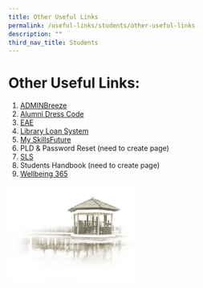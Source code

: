 ```yaml
---
title: Other Useful Links
permalink: /useful-links/students/other-useful-links
description: ""
third_nav_title: Students
---
```

# **Other Useful Links:**

1. [ADMINBreeze](https://cchy.adminbreeze.com/)
2. [Alumni Dress Code](/our-community/Chung-Cheng-Family/chung-cheng-high-school-yishun-alumni)
3. [EAE](https://eae.polytechnic.edu.sg/eaeStudIns/menu.jsp)
4. [Library Loan System](https://schoolibrary.moe.edu.sg/chungchenghighyishun)
5. [My SkillsFuture](https://www.myskillsfuture.gov.sg/content/student/en/secondary.html)
6. PLD & Password Reset (need to create page)
7. [SLS](https://vle.learning.moe.edu.sg/login)
8. Students Handbook (need to create page) 
9. [Wellbeing 365](/our-curriculum/student-development/wellbeing-365)


<img src="/images/pavilion.png" 
     style="width:50%">